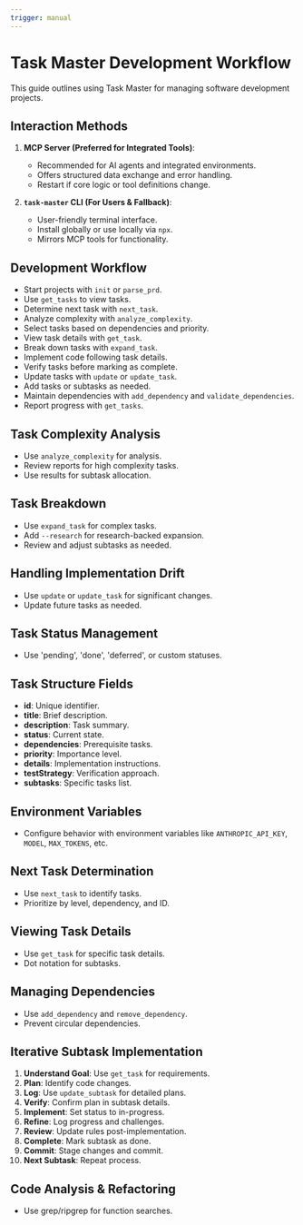 ```yaml
---
trigger: manual
---
```


# Task Master Development Workflow

This guide outlines using Task Master for managing software development projects.

## Interaction Methods

1. **MCP Server (Preferred for Integrated Tools)**:
   - Recommended for AI agents and integrated environments.
   - Offers structured data exchange and error handling.
   - Restart if core logic or tool definitions change.

2. **`task-master` CLI (For Users & Fallback)**:
   - User-friendly terminal interface.
   - Install globally or use locally via `npx`.
   - Mirrors MCP tools for functionality.

## Development Workflow

- Start projects with `init` or `parse_prd`.
- Use `get_tasks` to view tasks.
- Determine next task with `next_task`.
- Analyze complexity with `analyze_complexity`.
- Select tasks based on dependencies and priority.
- View task details with `get_task`.
- Break down tasks with `expand_task`.
- Implement code following task details.
- Verify tasks before marking as complete.
- Update tasks with `update` or `update_task`.
- Add tasks or subtasks as needed.
- Maintain dependencies with `add_dependency` and `validate_dependencies`.
- Report progress with `get_tasks`.

## Task Complexity Analysis

- Use `analyze_complexity` for analysis.
- Review reports for high complexity tasks.
- Use results for subtask allocation.

## Task Breakdown

- Use `expand_task` for complex tasks.
- Add `--research` for research-backed expansion.
- Review and adjust subtasks as needed.

## Handling Implementation Drift

- Use `update` or `update_task` for significant changes.
- Update future tasks as needed.

## Task Status Management

- Use 'pending', 'done', 'deferred', or custom statuses.

## Task Structure Fields

- **id**: Unique identifier.
- **title**: Brief description.
- **description**: Task summary.
- **status**: Current state.
- **dependencies**: Prerequisite tasks.
- **priority**: Importance level.
- **details**: Implementation instructions.
- **testStrategy**: Verification approach.
- **subtasks**: Specific tasks list.

## Environment Variables

- Configure behavior with environment variables like `ANTHROPIC_API_KEY`, `MODEL`, `MAX_TOKENS`, etc.

## Next Task Determination

- Use `next_task` to identify tasks.
- Prioritize by level, dependency, and ID.

## Viewing Task Details

- Use `get_task` for specific task details.
- Dot notation for subtasks.

## Managing Dependencies

- Use `add_dependency` and `remove_dependency`.
- Prevent circular dependencies.

## Iterative Subtask Implementation

1. **Understand Goal**: Use `get_task` for requirements.
2. **Plan**: Identify code changes.
3. **Log**: Use `update_subtask` for detailed plans.
4. **Verify**: Confirm plan in subtask details.
5. **Implement**: Set status to in-progress.
6. **Refine**: Log progress and challenges.
7. **Review**: Update rules post-implementation.
8. **Complete**: Mark subtask as done.
9. **Commit**: Stage changes and commit.
10. **Next Subtask**: Repeat process.

## Code Analysis & Refactoring

- Use grep/ripgrep for function searches.
